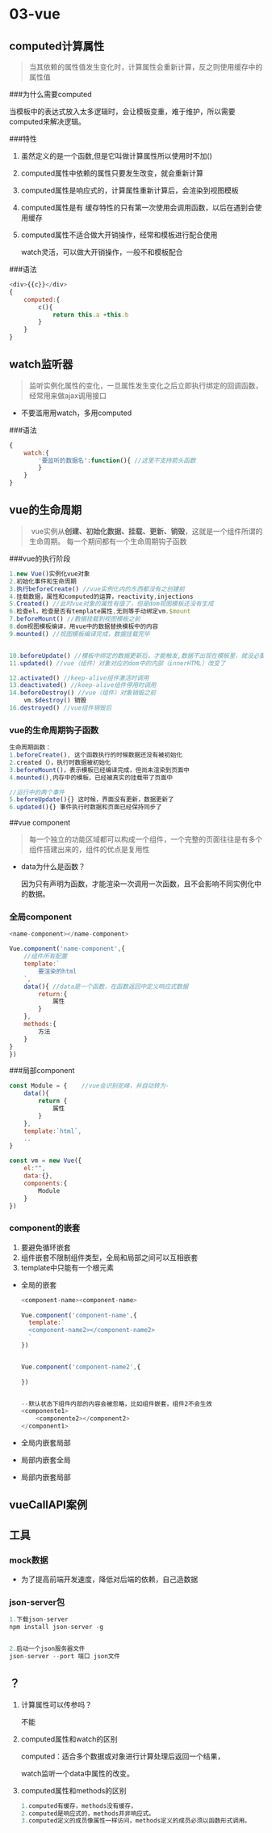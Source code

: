 # 03-vue

## computed计算属性

> 当其依赖的属性值发生变化时，计算属性会重新计算，反之则使用缓存中的属性值

###为什么需要computed

当模板中的表达式放入太多逻辑时，会让模板变重，难于维护，所以需要computed来解决逻辑。

###特性

1. 虽然定义的是一个函数,但是它叫做计算属性所以使用时不加()

2. computed属性中依赖的属性只要发生改变，就会重新计算

3. computed属性是响应式的，计算属性重新计算后，会渲染到视图模板

4. computed属性是有 缓存特性的只有第一次使用会调用函数，以后在遇到会使用缓存

5. computed属性不适合做大开销操作，经常和模板进行配合使用

   watch灵活，可以做大开销操作，一般不和模板配合

###语法

```js
<div>{{c}}</div>
{
    computed:{
        c(){ 
            return this.a +this.b
        }
    }
}
```


## watch监听器

> 监听实例化属性的变化，一旦属性发生变化之后立即执行绑定的回调函数，经常用来做ajax调用接口

+ 不要滥用用watch，多用computed

###语法

```js
{
    watch:{
        '要监听的数据名':function(){ //这里不支持箭头函数
        }
    }   
}
```



## vue的生命周期

>  vue实例从**创建、初始化数据、挂载、更新、销毁**，这就是一个组件所谓的生命周期。 每一个期间都有一个生命周期钩子函数



###vue的执行阶段

```js
1.new Vue()实例化vue对象
2.初始化事件和生命周期
3.执行beforeCreate() //vue实例化内的东西都没有之创建前
4.挂载数据，属性和computed的运算，reactivity,injections
5.Created() //此时vue对象的属性有值了，但是dom视图模板还没有生成
6.检查el，检查是否有template属性,无则等手动绑定vm.$mount
7.beforeMount() //数据挂载到视图模板之前
8.dom视图模板编译，用vue中的数据替换模板中的内容
9.mounted() //视图模板编译完成，数据挂载完毕


10.beforeUpdate() //模板中绑定的数据更新后，才能触发,数据不出现在模板里，就没必要再次渲染
11.updated() //vue（组件）对象对应的dom中的内部（innerHTML）改变了

12.activated() //keep-alive组件激活时调用
13.deactivated() //keep-alive组件停用时调用
14.beforeDestroy() //vue（组件）对象销毁之前
	vm.$destroy() 销毁
16.destroyed() //vue组件销毁后

```

### vue的生命周期钩子函数

```js
生命周期函数：
1.beforeCreate(), 这个函数执行的时候数据还没有被初始化
2.created（），执行时数据被初始化
3.beforeMount()，表示模板已经编译完成，但尚未渲染到页面中
4.mounted(),内存中的模板，已经被真实的挂载带了页面中

//运行中的两个事件
5.beforeUpdate(){} 这时候，界面没有更新，数据更新了
6.updated(){} 事件执行时数据和页面已经保持同步了
```





##vue component

> 每一个独立的功能区域都可以构成一个组件，一个完整的页面往往是有多个组件搭建出来的，组件的优点是复用性

+ data为什么是函数？

  因为只有声明为函数，才能渲染一次调用一次函数，且不会影响不同实例化中的数据。

### 全局component

```js
<name-component></name-component>

Vue.component('name-component',{
    //组件所有配置
    template:` 
		要渲染的html
	`,
    data(){ //data是一个函数，在函数返回中定义响应式数据
        return:{
            属性
        }
    },
    methods:{
        方法
    }
}
})
```

###局部component

```js
const Module = {	//vue会识别驼峰，并自动转为-
    data(){
        return {
            属性
        }
    },
    template:`html`,
    ..
}

const vm = new Vue({
    el:"",
    data:{},
    components:{
        Module
    }
})
```

### component的嵌套

1. 要避免循环嵌套
2. 组件嵌套不限制组件类型，全局和局部之间可以互相嵌套
3. template中只能有一个根元素

+ 全局的嵌套

  ```js
  <component-name><component-name>
      
  Vue.component('component-name',{
  	template:`
  	<component-name2></component-name2>
  	`
  })
  
  
  Vue.component('component-name2',{
  		    
  }) 
  
  
  --默认状态下组件内部的内容会被忽略，比如组件嵌套，组件2不会生效
  <componente1>
      <componente2></component2>
  </component1>
  ```

  

+ 全局内嵌套局部

+ 局部内嵌套全局
+ 局部内嵌套局部



## vueCallAPI案例





## 工具

### mock数据

+ 为了提高前端开发速度，降低对后端的依赖，自己造数据

### json-server包

```js
1.下载json-server
npm install json-server -g


2.启动一个json服务器文件
json-server --port 端口 json文件
```



## ？

1. 计算属性可以传参吗？

   不能

2. computed属性和watch的区别

   computed：适合多个数据或对象进行计算处理后返回一个结果，

   watch监听一个data中属性的改变。

3. computed属性和methods的区别

   ```js
   1.computed有缓存，methods没有缓存，
   2.computed是响应式的，methods并非响应式。
   3.computed定义的成员像属性一样访问，methods定义的成员必须以函数形式调用。 
   ```

   

